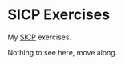 SICP Exercises
==============

My [SICP](http://mitpress.mit.edu/sicp/) exercises.

Nothing to see here, move along.
